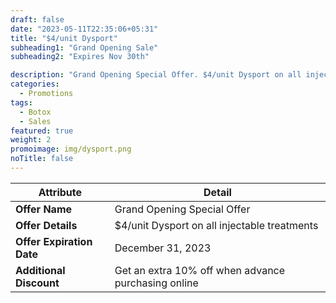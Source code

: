 ```yaml
---
draft: false
date: "2023-05-11T22:35:06+05:31"
title: "$4/unit Dysport"
subheading1: "Grand Opening Sale"
subheading2: "Expires Nov 30th"

description: "Grand Opening Special Offer. $4/unit Dysport on all injectable treatments and additional 10% off on advance internet purchase "
categories:
  - Promotions
tags:
  - Botox
  - Sales
featured: true
weight: 2
promoimage: img/dysport.png
noTitle: false
---
```

| Attribute                   | Detail                                                                      |
| --------------------------- | --------------------------------------------------------------------------- |
| **Offer Name**              | Grand Opening Special Offer                                                |
| **Offer Details**           | $4/unit Dysport on all injectable treatments                                 |
| **Offer Expiration Date**   | December 31, 2023                                                           |
| **Additional Discount**     | Get an extra 10% off when advance purchasing online                                 |
